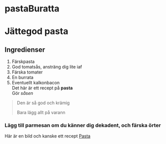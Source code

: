 # pastaBuratta
# Jättegod pasta
## Ingredienser
1. Färskpasta
2. God tomatsås, ansträng dig lite iaf
3. Färska tomater
4. En burrata
5. Eventuellt kalkonbacon  
Det här är ett recept på **pasta**  
Gör *såsen*
  
> Den är så god och krämig
>
>Bara lägg allt på varann

### Lägg till parmesan om du känner dig dekadent, och färska örter  
  

Här är en bild och kanske ett recept [Pasta](https://www.google.com/url?sa=i&url=https%3A%2F%2Fwww.koket.se%2Fsnabb-pasta-och-tomatsas-med-burrata&psig=AOvVaw0QhJE7TGOhsWyuliC2IqQJ&ust=1669210793718000&source=images&cd=vfe&ved=0CBAQjRxqFwoTCKCj7PX0wfsCFQAAAAAdAAAAABAE)
